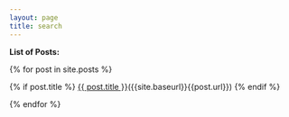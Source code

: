 ```yaml
---
layout: page
title: search
---
```


**List of Posts:**



{% for post in site.posts %}
 
 {% if post.title %}
   <a href="/{{site.baseurl}}{{post.url}}">{{ post.title }}</a>({{site.baseurl}}{{post.url}})
 {% endif %}

{% endfor %}
